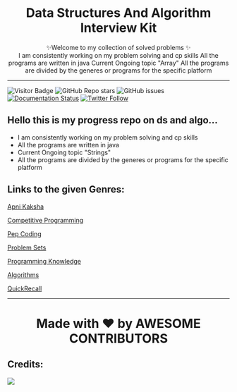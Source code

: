 <h1 align="center">
    Data Structures And Algorithm Interview Kit
</h1>

<p align="center">
    ✨Welcome to my collection of solved problems ✨
    <br />
    I am consistently working on my problem solving and cp skills
    All the programs are written in java
    Current Ongoing topic "Array"
    All the programs are divided by the generes or programs for the specific platform
</p>

***
![Visitor Badge](https://visitor-badge.laobi.icu/badge?page_id=kaiwalyakopakar.Data-Structures-And-Algorithm-Interview-Kit)
![GitHub Repo stars](https://img.shields.io/github/stars/kaiwalyakoparkar/Data-Structures-And-Algorithm-Interview-Kit?style=Stars)
![GitHub issues](https://img.shields.io/github/issues-raw/kaiwalyakoparkar/Data-Structures-And-Algorithm-Interview-Kit)
[![Documentation Status](https://readthedocs.org/projects/ansicolortags/badge/?version=latest)](http://ansicolortags.readthedocs.io/?badge=latest)
[![Twitter Follow](https://img.shields.io/twitter/follow/kaiwalya_13)](https://twitter.com/kaiwalya_13)

## Hello this is my progress repo on ds and algo...

- I am consistently working on my problem solving and cp skills
- All the programs are written in java
- Current Ongoing topic "Strings"
- All the programs are divided by the generes or programs for the specific platform


## Links to the given Genres:
[Apni Kaksha](https://github.com/kaiwalyakoparkar/Data-Structures-And-Algorithm-Interview-Kit/tree/main/Apni_Kaksha)

[Competitive Programming](https://github.com/kaiwalyakoparkar/Data-Structures-And-Algorithm-Interview-Kit/tree/main/Competitive_Programming)

[Pep Coding](https://github.com/kaiwalyakoparkar/Data-Structures-And-Algorithm-Interview-Kit/tree/main/Pep_Coding)

[Problem Sets](https://github.com/kaiwalyakoparkar/Data-Structures-And-Algorithm-Interview-Kit/tree/main/ProblemSets)

[Programming Knowledge](https://github.com/kaiwalyakoparkar/Data-Structures-And-Algorithm-Interview-Kit/tree/main/Programming_Knowledge)

[Algorithms](https://github.com/kaiwalyakoparkar/Data-Structures-And-Algorithm-Interview-Kit/tree/main/out/production/Algorithms)

[QuickRecall](https://github.com/kaiwalyakoparkar/Data-Structures-And-Algorithm-Interview-Kit/tree/main/QuickRecall)

***
<h1 align="center">Made with ❤️ by AWESOME CONTRIBUTORS </h1>
	

## Credits:
<a href="https://github.com/kaiwalyakoparkar/Data-Structures-And-Algorithm-Interview-Kit/graphs/contributors">
  <img src="https://contrib.rocks/image?repo=kaiwalyakoparkar/Data-Structures-And-Algorithm-Interview-Kit" />
</a>

